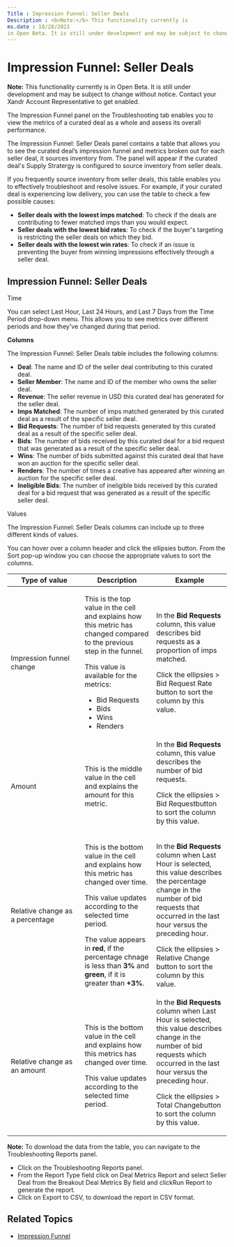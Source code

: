 ```yaml
---
Title : Impression Funnel: Seller Deals
Description : <b>Note:</b> This functionality currently is
ms.date : 10/28/2023
in Open Beta. It is still under development and may be subject to change
---
```



# Impression Funnel: Seller Deals





<b>Note:</b> This functionality currently is
in Open Beta. It is still under development and may be subject to change
without notice. Contact your Xandr Account Representative to get
enabled.





The Impression Funnel panel on the
Troubleshooting tab enables you to
view the metrics of a curated deal as a whole and assess its overall
performance.

The Impression Funnel: Seller
Deals panel contains a table that allows you to see the curated
deal’s impression funnel and metrics broken out for each seller deal, it
sources inventory from. The panel will appear if the curated deal's
Supply Stratergy is configured to
source inventory from seller deals.



If you frequently source inventory from seller deals, this table enables
you to effectively troubleshoot and resolve issues. For example, if your
curated deal is experiencing low delivery, you can use the table to
check a few possible causes:

- **Seller deals with the lowest imps matched**: To check if the deals
  are contributing to fewer matched imps than you would expect.
- **Seller deals with the lowest bid rates**: To check if the buyer's
  targeting is restricting the seller deals on which they bid.
- **Seller deals with the lowest win rates**: To check if an issue is
  preventing the buyer from winning impressions effectively through a
  seller deal.







## Impression Funnel: Seller Deals

Time

You can select Last Hour,
Last 24 Hours, and
Last 7 Days from the
Time Period drop-down menu. This
allows you to see metrics over different periods and how they've changed
during that period.

**Columns**



The Impression Funnel: Seller
Deals table includes the following columns:

- **Deal**: The name and ID of the seller deal contributing to this
  curated deal.
- **Seller Member**: The name and ID of the member who owns the seller
  deal.
- **Revenue**: The seller revenue in USD this curated deal has generated
  for the seller deal.
- **Imps Matched**: The number of imps matched generated by this curated
  deal as a result of the specific seller deal.
- **Bid Requests**: The number of bid requests generated by this curated
  deal as a result of the specific seller deal.
- **Bids**: The number of bids received by this curated deal for a bid
  request that was generated as a result of the specific seller deal.
- **Wins**: The number of bids submitted against this curated deal that
  have won an auction for the specific seller deal.
- **Renders**: The number of times a creative has appeared after winning
  an auction for the specific seller deal.
- **Ineligible Bids**: The number of ineligible bids received by this
  curated deal for a bid request that was generated as a result of the
  specific seller deal.



Values

The Impression Funnel: Seller
Deals columns can include up to three different kinds of values.

You can hover over a column header and click the
ellipsies button. From the
Sort pop-up window you can choose
the appropriate values to sort the columns.

<table id="impression-funnel-seller-deals__table_p34_kzv_wxb"
class="table frame-all" style="width:100%;">
<colgroup>
<col style="width: 33%" />
<col style="width: 32%" />
<col style="width: 33%" />
</colgroup>
<thead class="thead">
<tr class="header row">
<th id="impression-funnel-seller-deals__table_p34_kzv_wxb__entry__1"
class="entry colsep-1 rowsep-1">Type of value</th>
<th id="impression-funnel-seller-deals__table_p34_kzv_wxb__entry__2"
class="entry colsep-1 rowsep-1">Description</th>
<th id="impression-funnel-seller-deals__table_p34_kzv_wxb__entry__3"
class="entry colsep-1 rowsep-1">Example</th>
</tr>
</thead>
<tbody class="tbody">
<tr class="odd row">
<td class="entry colsep-1 rowsep-1"
headers="impression-funnel-seller-deals__table_p34_kzv_wxb__entry__1">Impression
funnel change</td>
<td class="entry colsep-1 rowsep-1"
headers="impression-funnel-seller-deals__table_p34_kzv_wxb__entry__2"><p>This
is the top value in the cell and explains how this metric has changed
compared to the previous step in the funnel.</p>
This value is available for the metrics:
<ul>
<li>Bid Requests</li>
<li>Bids</li>
<li>Wins</li>
<li>Renders</li>
</ul></td>
<td class="entry colsep-1 rowsep-1"
headers="impression-funnel-seller-deals__table_p34_kzv_wxb__entry__3"><p>In
the <strong>Bid Requests</strong> column, this value describes bid
requests as a proportion of imps matched.</p>
<p>Click the <span
class="ph uicontrol">ellipsies &gt; <span
class="ph uicontrol">Bid Request Rate button to sort the
column by this value.</p></td>
</tr>
<tr class="even row">
<td class="entry colsep-1 rowsep-1"
headers="impression-funnel-seller-deals__table_p34_kzv_wxb__entry__1">Amount</td>
<td class="entry colsep-1 rowsep-1"
headers="impression-funnel-seller-deals__table_p34_kzv_wxb__entry__2">This
is the middle value in the cell and explains the amount for this
metric.</td>
<td class="entry colsep-1 rowsep-1"
headers="impression-funnel-seller-deals__table_p34_kzv_wxb__entry__3">In
the <strong>Bid Requests</strong> column, this value describes the
number of bid requests.
<p>Click the <span
class="ph uicontrol">ellipsies &gt; <span
class="ph uicontrol">Bid Requestbutton to sort the column
by this value.</p></td>
</tr>
<tr class="odd row">
<td class="entry colsep-1 rowsep-1"
headers="impression-funnel-seller-deals__table_p34_kzv_wxb__entry__1">Relative
change as a percentage</td>
<td class="entry colsep-1 rowsep-1"
headers="impression-funnel-seller-deals__table_p34_kzv_wxb__entry__2"><p>This
is the bottom value in the cell and explains how this metric has changed
over time.</p>
<p>This value updates according to the selected time period.</p>
<p>The value appears in <strong>red</strong>, if the percentage chnage
is less than <strong>3%</strong> and <strong>green</strong>, if it is
greater than <strong>+3%</strong>.</p></td>
<td class="entry colsep-1 rowsep-1"
headers="impression-funnel-seller-deals__table_p34_kzv_wxb__entry__3"><p>In
the <strong>Bid Requests</strong> column when <span
class="ph uicontrol">Last Hour is selected, this value describes
the percentage change in the number of bid requests that occurred in the
last hour versus the preceding hour.</p>
<p>Click the <span
class="ph uicontrol">ellipsies &gt; <span
class="ph uicontrol">Relative Change button to sort the
column by this value.</p></td>
</tr>
<tr class="even row">
<td class="entry colsep-1 rowsep-1"
headers="impression-funnel-seller-deals__table_p34_kzv_wxb__entry__1">Relative
change as an amount</td>
<td class="entry colsep-1 rowsep-1"
headers="impression-funnel-seller-deals__table_p34_kzv_wxb__entry__2"><p>This
is the bottom value in the cell and explains how this metrics has
changed over time.</p>
<p>This value updates according to the selected time period.</p></td>
<td class="entry colsep-1 rowsep-1"
headers="impression-funnel-seller-deals__table_p34_kzv_wxb__entry__3">In
the <strong>Bid Requests</strong> column when <span
class="ph uicontrol">Last Hour is selected, this value describes
change in the number of bid requests which occurred in the last hour
versus the preceding hour.
<p>Click the <span
class="ph uicontrol">ellipsies &gt; <span
class="ph uicontrol">Total Changebutton to sort the column
by this value.</p></td>
</tr>
</tbody>
</table>



<b>Note:</b> To download the data from the
table, you can navigate to the
Troubleshooting Reports panel.

- Click on the Troubleshooting
  Reports panel.
- From the Report Type field click
  on Deal Metrics Report and select
  Seller Deal from the
  Breakout Deal Metrics By field and
  clickRun Report to generate the
  report.
- Click on Export to CSV, to download
  the report in CSV format.







## Related Topics

- <a href="curate-impression-funnel.md" class="xref">Impression
  Funnel</a>






